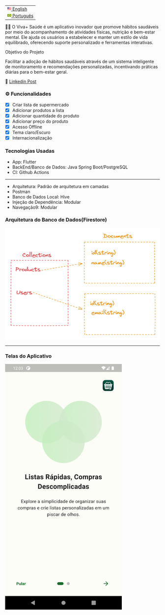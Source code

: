 <table align="right">
 <tr><td><a href="README.md"><img src="https://github.com/IagoAntunes/IagoAntunes/blob/master/images/us-flag.png" height="13"> English</a></td></tr>
 <tr><td><a href="README_pt.md"><img src="https://github.com/IagoAntunes/IagoAntunes/blob/master/images/br-flag.png" height="13"> Português</a></td></tr>
</table>

:green_book::apple: O Viva+ Saúde é um aplicativo inovador que promove hábitos saudáveis por meio do acompanhamento de atividades físicas, nutrição e bem-estar mental. Ele ajuda os usuários a estabelecer e manter um estilo de vida equilibrado, oferecendo suporte personalizado e ferramentas interativas.

Objetivo do Projeto

Facilitar a adoção de hábitos saudáveis através de um sistema inteligente de monitoramento e recomendações personalizadas, incentivando práticas diárias para o bem-estar geral.

:large_blue_circle: [Linkedin Post](https://www.linkedin.com/feed/update/urn:li:activity:7150418480729600000/)

### ⚙️ Funcionalidades

- [x] Criar lista de supermercado
- [x] Adicionar produtos a lista
- [x] Adicionar quantidade do produto
- [x] Adicionar preço do produto
- [X] Acesso Offline
- [X] Tema claro/Escuro
- [X] Internacionalização

### Tecnologias Usadas

- App: Flutter
- BackEnd/Banco de Dados: Java Spring Boot/PostgreSQL
- CI: Github Actions
---
- Arquitetura: Padrão de arquitetura em camadas
- Postman
- Banco de Dados Local: Hive
- Injeção de Dependência: Modular
- Navegação9: Modular

### Arquitetura do Banco de Dados(Firestore)
[<img alt="Warpnet" src="https://github.com/IagoAntunes/CartCheck/blob/main/assets/architecture_firestore.png"/>](FirestoreArchitecture)

---

### Telas do Aplicativo
[<img  height="800px" width="380px" alt="Warpnet"  src="https://github.com/IagoAntunes/CartCheck/blob/main/assets/onboarding_1.png"/>](TelaLogin)
